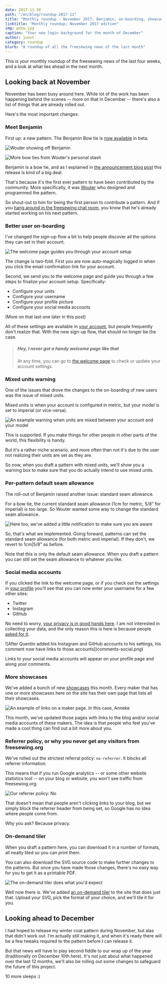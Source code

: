 ```yaml
---
date: 2017-11-30
path: "/en/blog/roundup-2017-11"
title: "Monthly roundup - November 2017: Benjamin, on-boarding, showcases, and our on-demand tiler"
linktitle: "Monthly roundup; November 2017 edition"
img: potw.jpg
caption: "Your new login background for the month of December"
author: joost
category: roundup
blurb: "A roundup of all the freesewing news of the last month"
---
```


This is your monthly roundup of the freesewing news of the last four weeks, and a look at what lies ahead in the next month.

## Looking back at November

November has been busy around here. While lot of the work has been happening behind the scenes -- more on that in December -- there's also a list of things that are already rolled out.

Here's the most important changes:

### Meet Benjamin

First up: a new pattern. The Benjamin Bow tie is [now available](/patterns/benjamin) in beta.

![Wouter showing off Benjamin](benjamin.jpg)

![More bow ties from Wouter's personal stash](bowties.jpg)

Benjamin is a bow tie, and as I explained in [the announcement blog post](/en/blog/benjamin-bow-tie-beta/) this release is kind of a big deal.

That's because it's the first ever pattern to have been contributed by the community. More specifically, it was [Wouter](/users/xdpug) who designed and programmed the pattern.

So shout-out to him for being the first person to contribute a pattern. And if you [hang around in the freesewing chat room](https://gitter.im/freesewing/freesewing), you know that he's already started working on his next pattern.

### Better user on-boarding

I've changed the sign-up flow a bit to help people discover all the options they can set in their account.

![The welcome page guides you through your account setup](welcome.png)

The change is two-fold. First you are now auto-magically logged in when you click the email confirmation link for your account.

Second, we send you to the welcome page and guide you through a few steps to finalize your account setup. Specifically:

- Configure your units
- Configure your username
- Configure your profile picture
- Configure your social media accounts

(More on that last one later in this post)

All of these settings are available in [your account](/account), but people frequently don't realize that. With the new sign-up flow, that should no longer be the case.

> ##### Hey, I never got a handy welcome page like that
> 
> At any time, you can go to [the welcome page](/welcome) to check or update your account settings.

### Mixed units warning

One of the issues that drove the changes to the on-boarding of new users was the issue of mixed units.

Mixed units is when your account is configured in metric, but your model is set to imperial (or vice-versa).

![An example warning when units are mixed between your account and your model](units-mismatch-warning.png)

This is supported. If you make things for other people in other parts of the world, this flexibility is handy.

But it's a rather niche scenario, and more often than not it's due to the user not realizing their units are set as they are.

So now, when you draft a pattern with mixed units, we'll show you a warning box to make sure that you do actually intend to use mixed units.

### Per-pattern default seam allowance

The roll-out of Benjamin raised another issue: standard seam allowance.

For a bow tie, the current standard seam allowance (1cm for metric, 5/8" for imperial) is too large. So Wouter wanted some way to change the standard seam allowance.

![Here too, we've added a little notification to make sure you are aware](non-standard-sa-warning.png)

So, that's what we implemented. Going forward, patterns can set the standard seam allowance (for both metric and imperial). If they don't, we revert to 1cm|5/8" as before.

Note that this is only the default seam allowance. When you draft a pattern you can still set the seam allowance to whatever you like.

### Social media accounts

If you clicked the link to the welcome page, or if you check out the settings in [your profile](/profile) you'll see that you can now enter your username for a few other sites:

- Twitter
- Instagram
- GitHub

No need to worry, [your privacy is in good hands here](/blog/privacy-choices/). I am not interested in collecting your data, and the only reason this is here is because people [asked for it](https://github.com/freesewing/site/issues/184).

![After Quentin added his Instagram and GitHub accounts to his settings, his comment now have links to those accounts])comments-social.png)

Links to your social media accounts will appear on your profile page and along your comments.

### More showcases

We've added a bunch of new [showcases](/showcase) this month. Every maker that has one or more showcases here on the site has their own page that lists all their showcases.

![An example of links on a maker page. In this case, Anneke](maker-links.png)

This month, we've updated those pages with links to the blog and/or social media accounts of these makers. The idea is that people who feel you've made a cool thing can find out a bit more about you.

### Referrer policy, or why you never get any visitors from freesewing.org

We've rolled out the strictest referral policy: `no-referrer`. It blocks all referrer information.

This means that if you run Google analytics -- or some other website statistics tool -- on your blog or website, you won't see traffic from freesewing.org.

![Our referrer policy: No](no.gif)

That doesn't mean that people aren't clicking links to your blog, but we simply block the referrer header from being set, so Google has no idea where people come from.

Why you ask? Because privacy.

### On-demand tiler

When you draft a pattern here, you can download it in a number of formats, all neatly tiled so you can print them.

You can also download the SVG source code to make further changes to the patterns. But once you have made those changes, there's no easy way for you to get it as a printable PDF.

![The on-demand tiler does what you'd expect](tiler.svg)

Well now there is. We've added [an on-demand tiler](/tools/tiler) to the site that does just that. Upload your SVG, pick the format of your choice, and we'll tile it for you.

## Looking ahead to December

I had hoped to release my winter coat pattern during November, but alas that didn't work out. I'm actually still making it, and when it's ready there will be a few tweaks required to the pattern before I can release it.

But that news will have to play second fiddle to our wrap up of the year (traditionally on December 10th here). It's not just about what happened over the last 12 months, we'll also be rolling out some changes to safeguard the future of this project.

10 more sleeps :)